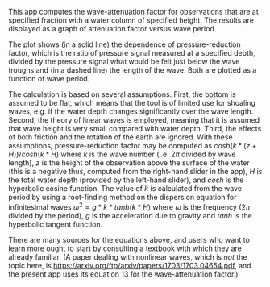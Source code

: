 This app computes the wave-attenuation factor for observations that are at
specified fraction with a water column of specified height. The results are
displayed as a graph of attenuation factor versus wave period.

The plot shows (in a solid line) the dependence of pressure-reduction factor,
which is the ratio of pressure signal measured at a specified depth, divided by
the pressure signal what would be felt just below the wave troughs and (in a
dashed line) the length of the wave. Both are plotted as a function of wave
period.

The calculation is based on several assumptions. First, the bottom is assumed
to be flat, which means that the tool is of limited use for shoaling waves,
e.g. if the water depth changes significantly over the wave length.  Second,
the theory of linear waves is employed, meaning that it is assumed that wave
height is very small compared with water depth. Third, the effects of both
friction and the rotation of the earth are ignored.  With these assumptions,
pressure-reduction factor may be computed as $cosh(k*(z+H))/cosh(k*H)$ where
$k$ is the wave number (i.e. $2\pi$ divided by wave length), $z$ is the height
of the observation above the surface of the water (this is a negative thus,
computed from the right-hand slider in the app), $H$ is the total water depth
(provided by the left-hand slider), and $cosh$ is the hyperbolic cosine
function. The value of $k$ is calculated from the wave period by using a
root-finding method on the dispersion equation for infinitesimal waves
$\omega^2 = g*k*tanh(k*H)$ where $\omega$ is the frequency ($2\pi$ divided by
the period), $g$ is the acceleration due to gravity and $tanh$ is the
hyperbolic tangent function.

There are many sources for the equations above, and users who want to learn
more ought to start by consulting a textbook with which they are already
familiar.  (A paper dealing with nonlinear waves, which is *not* the topic
here, is https://arxiv.org/ftp/arxiv/papers/1703/1703.04654.pdf, and the
present app uses its equation 13 for the wave-attenuation factor.)
